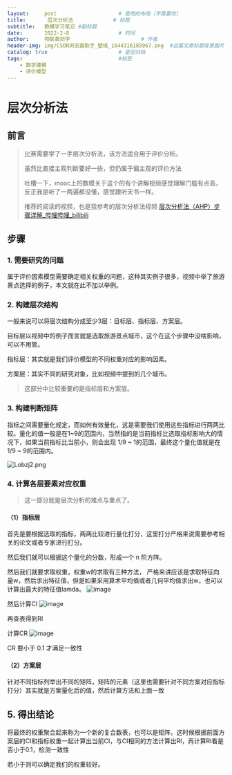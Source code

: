 ```yaml
---
layout:     post   				    # 使用的布局（不需要改）
title:       层次分析法             # 标题
subtitle:   数模学习笔记 #副标题
date:       2022-2-8 				# 时间
author:     物联黄同学 						# 作者
header-img: img/CSDN浏览器助手_壁纸_1644316185967.png 	#这篇文章标题背景图片
catalog: true 						# 是否归档
tags:								#标签
    - 数学建模
    - 评价模型
---
```


# 层次分析法

## 前言

> 比赛需要学了一手层次分析法，该方法适合用于评价分析。
>
> 虽然比直接主观判断要好一些，但仍属于偏主观的评价方法
>
> 吐槽一下，mooc上的数模关于这个的有个讲解视频感觉理解门槛有点高，反正我是听了一两遍都没懂，感觉跟听天书一样。
>
> 推荐的阅读的视频，也是我参考的层次分析法视频 [层次分析法（AHP）步骤详解_哔哩哔哩_bilibili](https://www.bilibili.com/video/BV1hK411G76S?from=search&seid=6501130955559386025&spm_id_from=333.337.0.0)



## 步骤

### 1. 需要研究的问题

属于评价因素模型需要确定相关权重的问题，这种其实例子很多，视频中举了旅游景点选择的例子，本文就在此不加以举例。



### 2. 构建层次结构

一般来说可以将层次结构分成至少3层：目标层、指标层、方案层。

目标层以视频中的例子而言就是选取旅游景点城市，这个在这个步骤中没啥影响，可以不用管。

指标层：其实就是我们评价模型的不同权重对应的影响因素。

方案层：其实不同的研究对象，比如视频中提到的几个城市。

> 这部分中比较重要的是指标层和方案层。



### 3. 构建判断矩阵

指标之间需要量化规定，而如何有效量化，这是需要我们使用这些指标进行两两比较。量化的值一般是在1~9的范围内，当然指的是当前指标比选取指标影响大的情况下，如果当前指标比当前小，则会出现 1/9 ~ 1的范围，最终这个量化值就是在 1/9 ~ 9的范围内。

![Lobzj2.png](https://s6.jpg.cm/2022/02/08/Lobzj2.png)

### 4. 计算各层要素对应权重

> 这一部分就是层次分析的难点与重点了。

#### （1）指标层

首先是要根据选取的指标，两两比较进行量化打分，这里打分严格来说需要参考相关的论文或者专家进行打分。

然后我们就可以根据这个量化的分数，形成一个 n 阶方阵。

然后我们就要求取权重，权重w的求取有三种方法， 严格来讲应该是求取特征向量w，然后求出特征值，但是如果采用算术平均值或者几何平均值求出w，也可以计算出最大的特征值lamda。
![image](https://user-images.githubusercontent.com/88485359/152970849-b2902058-7027-46e7-9128-49ab56129d4c.png)


然后计算CI
![image](https://user-images.githubusercontent.com/88485359/152970910-a2a99ec6-0bdf-4fc7-b185-6e638f70382b.png)

再查表得到RI

计算CR
![image](https://user-images.githubusercontent.com/88485359/152970966-6d875994-4ec3-4da5-8bca-eb9c10aaf960.png)

CR 要小于 0.1 才满足一致性



#### （2）方案层

针对不同指标列举出不同的矩阵，矩阵的元素（这里也需要针对不同方案对应指标打分）其实就是方案量化后的值，然后计算方法和上面一致



## 5. 得出结论

将最终的权重聚合起来称为一个新的复合数表，也可以是矩阵，这时候根据前面方案层的CI和指标权重一起计算出当前CI，与CI相同的方法计算出RI，再计算RI看是否小于0.1，检测一致性

若小于则可以确定我们的权重较好。
